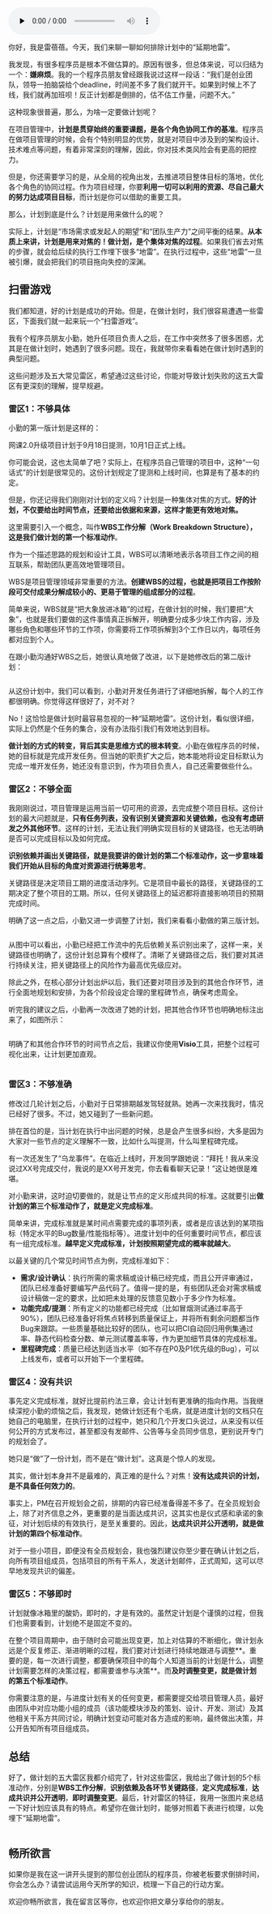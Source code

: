 <audio id="audio" title="05 | 规划：排除计划中的“延期地雷”" controls="" preload="none"><source id="mp3" src="https://static001.geekbang.org/resource/audio/80/af/808cc26ac2483abef239492c6b9b7daf.mp3"></audio>

你好，我是雷蓓蓓。今天，我们来聊一聊如何排除计划中的“延期地雷”。

我发现，有很多程序员是根本不做估算的。原因有很多，但总体来说，可以归结为一个：**嫌麻烦**。我的一个程序员朋友曾经跟我说过这样一段话：“我们是创业团队，领导一拍脑袋给个deadline，时间差不多了我们就开干。如果到时候上不了线，我们就再加班呗！反正计划都是倒排的，估不估工作量，问题不大。”

这种现象很普遍，那么，为啥一定要做计划呢？

在项目管理中，**计划是贯穿始终的重要课题，是各个角色协同工作的基准**。程序员在做项目管理的时候，会有个特别明显的优势，就是对项目中涉及到的架构设计、技术难点等问题，有着非常深刻的理解，因此，你对技术类风险会有更高的把控力。

但是，你还需要学习的是，从全局的视角出发，去推进项目整体目标的落地，优化各个角色的协同过程。作为项目经理，你要**利用一切可以利用的资源、尽自己最大的努力达成项目目标**，而计划是你可以借助的重要工具。

那么，计划到底是什么？计划是用来做什么的呢？

实际上，计划是“市场需求或发起人的期望”和“团队生产力”之间平衡的结果。**从本质上来讲，计划是用来对焦的！做计划，是个集体对焦的过程**。如果我们省去对焦的步骤，就会给后续的执行工作埋下很多“地雷”。在执行过程中，这些“地雷”一旦被引爆，就会把我们的项目拖向失控的深渊。

## 扫雷游戏

我们都知道，好的计划是成功的开始。但是，在做计划时，我们很容易遭遇一些雷区，下面我们就一起来玩一个“扫雷游戏”。

我有个程序员朋友小勤，她升任项目负责人之后，在工作中突然多了很多困惑，尤其是在做计划时，她遇到了很多问题。现在，我就带你来看看她在做计划时遇到的典型问题。

这些问题涉及五大常见雷区，希望通过这些讨论，你能对导致计划失败的这五大雷区有更深刻的理解，提早规避。

### 雷区1：不够具体

小勤的第一版计划是这样的：

> 
网课2.0升级项目计划于9月18日提测，10月1日正式上线。


你可能会说，这也太简单了吧？实际上，在程序员自己管理的项目中，这种“一句话式”的计划是很常见的。这份计划规定了提测和上线时间，也算是有了基本的约定。

但是，你还记得我们刚刚对计划的定义吗？计划是一种集体对焦的方式。**好的计划，不仅要给出时间节点，还要给出依据和来源，这样才能更有效地对焦。**

这里需要引入一个概念，叫作**WBS工作分解（Work Breakdown Structure），这是我们做计划的第一个标准动作**。

作为一个描述思路的规划和设计工具，WBS可以清晰地表示各项目工作之间的相互联系，帮助团队更高效地管理项目。

WBS是项目管理领域非常重要的方法。**创建WBS的过程，也就是把项目工作按阶段可交付成果分解成较小的、更易于管理的组成部分的过程**。

简单来说，WBS就是“把大象放进冰箱”的过程，在做计划的时候，我们要把“大象”，也就是我们要做的这件事情真正拆解开，明确要分成多少块工作内容，涉及哪些角色和哪些环节的工作项，你需要将工作项拆解到3个工作日以内，每项任务都对应到个人。

在跟小勤沟通好WBS之后，她很认真地做了改进，以下是她修改后的第二版计划：

<img src="https://static001.geekbang.org/resource/image/fc/e4/fc48769b83279ac847eee1640bfaa7e4.png" alt="">

从这份计划中，我们可以看到，小勤对开发任务进行了详细地拆解，每个人的工作都很明确。你觉得这样很好了，对不对？

No！这恰恰是做计划时最容易忽视的一种“延期地雷”。这份计划，看似很详细，实际上仍然是个任务的集合，没有办法指引我们有效地达到目标。

**做计划的方式的转变，背后其实是思维方式的根本转变**。小勤在做程序员的时候，她的目标就是完成开发任务。但当她的职责扩大之后，她本能地将设定目标默认为完成一堆开发任务，她还没有意识到，作为项目负责人，自己还需要做些什么。

### 雷区2：不够全面

我刚刚说过，项目管理是运用当前一切可用的资源，去完成整个项目目标。这份计划的最大问题就是，**只有任务列表，没有识别关键资源和关键依赖，也没有考虑研发之外其他环节**。这样的计划，无法让我们明确实现目标的关键路径，也无法明确是否可以完成目标以及如何完成。

**识别依赖并画出关键路径，就是我要讲的做计划的第二个标准动作，这一步意味着我们开始从目标的角度对资源进行统筹思考**。

关键路径是决定项目工期的进度活动序列。它是项目中最长的路径，关键路径的工期决定了整个项目的工期。所以，任何关键路径上的延迟都将直接影响项目的预期完成时间。

明确了这一点之后，小勤又进一步调整了计划，我们来看看小勤做的第三版计划。

<img src="https://static001.geekbang.org/resource/image/7c/f2/7c14929c016a6c3a7da15d8df0e1e2f2.png" alt="">

从图中可以看出，小勤已经把工作流中的先后依赖关系识别出来了，这样一来，关键路径也明确了，这份计划总算有个模样了。清晰了关键路径之后，我们要对其进行持续关注，把关键路径上的风险作为最高优先级应对。

除此之外，在核心部分计划出炉以后，我们还要对项目涉及到的其他合作环节，进行全面地规划和安排，为各个阶段设定合理的里程碑节点，确保考虑周全。

听完我的建议之后，小勤再一次改进了她的计划，把其他合作环节也明确地标注出来了，如图所示：

<img src="https://static001.geekbang.org/resource/image/96/55/969a02fcc5ad8b23659978f8efb00c55.jpg" alt="">

明确了和其他合作环节的时间节点之后，我建议你使用**Visio**工具，把整个过程可视化出来，让计划更加直观。

<img src="https://static001.geekbang.org/resource/image/ec/39/ec79d263252f1c47c4e7f8d305515839.png" alt="">

### 雷区3：不够准确

修改过几轮计划之后，小勤对于日常排期越发驾轻就熟。她再一次来找我时，情况已经好了很多。不过，她又碰到了一些新问题。

排在首位的是，当计划在执行中出问题的时候，总是会产生很多纠纷，大多是因为大家对一些节点的定义理解不一致，比如什么叫提测，什么叫里程碑完成。

有一次还发生了“乌龙事件”。在临近上线时，开发同学跟她说：“拜托！我从来没说过XX号完成交付，我说的是XX号开发完，你去看看聊天记录！”这让她很是难堪。

对小勤来讲，这时迫切要做的，就是让节点的定义形成共同的标准。这就要引出**做计划的第三个标准动作了，就是定义完成标准**。

简单来讲，完成标准就是某时间点需要完成的事项列表，或者是应该达到的某项指标（特定水平的Bug数量/性能指标等）。进度计划中的任何重要时间节点，都应该有一组完成标准。**越早定义完成标准，计划按照期望完成的概率就越大**。

以最关键的几个常见时间节点为例，完成标准如下：

- **需求/设计确认**：执行所需的需求稿或设计稿已经完成，而且公开评审通过，团队已经准备好要编写产品代码了。值得一提的是，有些团队还会对需求稿或设计稿做一定的要求，比如把未处理的反馈意见数小于多少作为标准。
- **功能完成/提测**：所有定义的功能都已经完成（比如冒烟测试通过率高于90%），团队已经准备好将焦点转移到质量保证上，并将所有剩余问题都当作Bug来跟踪。一些质量基础比较好的团队，也可以把CI自动回归用例集通过率、静态代码检查分数、单元测试覆盖率等，作为更加细节具体的完成标准。
- **里程碑完成**：质量已经达到适当水平（如不存在P0及P1优先级的Bug），可以上线发布，或者可以开始下一个里程碑。

### 雷区4：没有共识

事先定义完成标准，就好比提前约法三章，会让计划有更准确的指向作用。当我继续深挖小勤的烦恼之后，我发现，她做计划还有个毛病，就是进度计划的文档只在她自己的电脑里，在执行计划的过程中，她只和几个开发口头说过，从来没有以任何公开的方式发布过，甚至都没有发邮件、公告等与全员同步信息，更别说开专门的规划会了。

她只是“做”了一份计划，而不是在“做计划”。这真是个惊人的发现。

其实，做计划本身并不是最难的，真正难的是什么？对焦！**没有达成共识的计划，是不具备任何效力的**。

事实上，PM在召开规划会之前，排期的内容已经准备得差不多了。在全员规划会上，除了对齐信息之外，更重要的是当面达成共识，这其实也是仪式感和承诺的象征，对计划后续的有效执行，是至关重要的。因此，**达成共识并公开透明，就是做计划的第四个标准动作**。

对于一些小项目，即便没有全员规划会，我也强烈建议你至少要在确认计划之后，向所有项目组成员，包括项目的所有干系人，发送计划邮件，正式周知，这可以尽早地发现共识的偏差。

### 雷区5：不够即时

计划就像冰箱里的酸奶，即时的，才是有效的。虽然定计划是个谨慎的过程，但我们也需要看到，计划绝不是固定不变的。

在整个项目周期中，由于随时会可能出现变更，加上对估算的不断细化，做计划永远是个反复修正、渐进明晰的过程，我们要对计划进行持续地跟进与调整**。重要的是，每一次进行调整，都要确保项目中的每个人知道当前的计划是什么，调整计划需要怎样的决策过程，都需要谁参与决策**。而**及时调整变更，就是做计划的第五个标准动作**。

你需要注意的是，与进度计划有关的任何变更，都需要提交给项目管理人员，最好由团队中对应功能小组的成员（该功能模块涉及的策划、设计、开发、测试）及其他相关干系方共同讨论，明确计划变动可能对各方造成的影响，最终做出决策，并公开告知所有项目组成员。

## 总结

好了，做计划的五大雷区我都介绍完了，针对这些雷区，我给出了做计划的5个标准动作，分别是**WBS工作分解**，**识别依赖及各环节关键路径**，**定义完成标准**，**达成共识并公开透明**，**即时调整变更**。最后，针对雷区的特征，我用一张图片来总结一下好计划应该具有的特点。希望你在做计划时，能够对照着下表进行梳理，以免埋下“延期地雷”。

<img src="https://static001.geekbang.org/resource/image/c3/9f/c3666af0b298fcad7fc7e819aca33f9f.jpg" alt="">

## 畅所欲言

如果你是我在这一讲开头提到的那位创业团队的程序员，你被老板要求倒排时间，你会怎么办？请尝试运用今天所学的知识，梳理一下自己的行动方案。

欢迎你畅所欲言，我在留言区等你，也欢迎你把文章分享给你的朋友。


